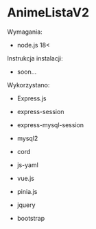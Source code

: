 # AnimeListaV2

Wymagania:
- node.js 18<

Instrukcja instalacji:
- soon...

Wykorzystano:
- Express.js
- express-session
- express-mysql-session
- mysql2
- cord
- js-yaml

- vue.js
- pinia.js
- jquery
- bootstrap

